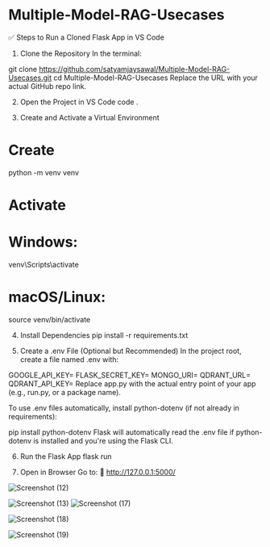 # Multiple-Model-RAG-Usecases

✅ Steps to Run a Cloned Flask App in VS Code
1. Clone the Repository
In the terminal:

git clone https://github.com/satyamjaysawal/Multiple-Model-RAG-Usecases.git
cd Multiple-Model-RAG-Usecases
Replace the URL with your actual GitHub repo link.

2. Open the Project in VS Code
code .

3. Create and Activate a Virtual Environment
# Create
python -m venv venv

# Activate
# Windows:
venv\Scripts\activate
# macOS/Linux:
source venv/bin/activate

4. Install Dependencies
pip install -r requirements.txt

5. Create a .env File (Optional but Recommended)
In the project root, create a file named .env with:

GOOGLE_API_KEY=
FLASK_SECRET_KEY=
MONGO_URI=
QDRANT_URL=
QDRANT_API_KEY=
Replace app.py with the actual entry point of your app (e.g., run.py, or a package name).

To use .env files automatically, install python-dotenv (if not already in requirements):

pip install python-dotenv
Flask will automatically read the .env file if python-dotenv is installed and you're using the Flask CLI.


6. Run the Flask App
flask run

7. Open in Browser
Go to: 📍 http://127.0.0.1:5000/


![Screenshot (12)](https://github.com/user-attachments/assets/a4d41e28-f2c4-44f4-b1e0-07ba0db83049)

![Screenshot (13)](https://github.com/user-attachments/assets/bdc5ef22-b3e7-47f1-a108-7cc3ed1b0ecd)
![Screenshot (17)](https://github.com/user-attachments/assets/a178f4d2-00bc-4708-9835-5cef952efb95)


![Screenshot (18)](https://github.com/user-attachments/assets/df93e492-492e-4461-a447-a78bf9c505a5)


![Screenshot (19)](https://github.com/user-attachments/assets/4b87371f-4a08-42b2-8cda-ff0c3a3fde60)
